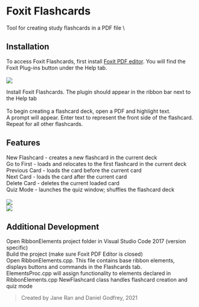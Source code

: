# Foxit Flashcards
Tool for creating study flashcards in a PDF file \

## Installation
To access Foxit Flashcards, first install [Foxit PDF editor](https://www.foxit.com/pdf-editor/). 
You will find the Foxit Plug-ins button under the Help tab.
\
\
![](https://i.snipboard.io/0IgGKP.jpg)

Install Foxit Flashcards. The plugin should appear in the ribbon bar next to the Help tab \
\
To begin creating a flashcard deck, open a PDF and highlight text. \
A prompt will appear. Enter text to represent the front side of the flashcard. \
Repeat for all other flashcards. 

## Features
New Flashcard - creates a new flashcard in the current deck \
Go to First - loads and relocates to the first flashcard in the current deck \
Previous Card - loads the card before the current card \
Next Card - loads the card after the current card \
Delete Card - deletes the current loaded card \
Quiz Mode - launches the quiz window; shuffles the flashcard deck \
\
![](https://i.snipboard.io/Eqst3Z.jpg)
\
![](https://i.snipboard.io/lz5E4C.jpg)



## Additional Development
Open RibbonElements project folder in Visual Studio Code 2017 (version specific) \
Build the project (make sure Foxit PDF Editor is closed) \
Open RibbonElements.cpp. This file contains base ribbon elements, displays buttons and commands in the Flashcards tab. \
ElementsProc.cpp will assign functionality to elements declared in RibbonElements.cpp
NewFlashcard class handles flashcard creation and quiz mode

> Created by Jane Ran and Daniel Godfrey, 2021
